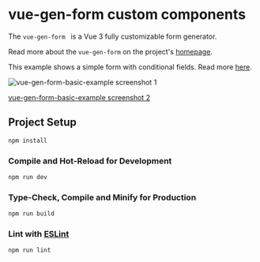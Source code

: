 # vue-gen-form custom components

The `vue-gen-form ` is a Vue 3 fully customizable form generator.

Read more about  the `vue-gen-form` on the project's [homepage](https://zbigiman.com/vue-gen-form/).

This example shows a simple form with conditional fields. Read more [here](https://zbigiman.com/vue-gen-form/).

![vue-gen-form-basic-example screenshot 1](https://zbigiman.com/vue-gen-form/assets/vue-gen-form-basic-example-1.png)

[vue-gen-form-basic-example screenshot 2](https://zbigiman.com/vue-gen-form/assets/vue-gen-form-basic-example-2.png)

## Project Setup

```sh
npm install
```

### Compile and Hot-Reload for Development

```sh
npm run dev
```

### Type-Check, Compile and Minify for Production

```sh
npm run build
```

### Lint with [ESLint](https://eslint.org/)

```sh
npm run lint
```
